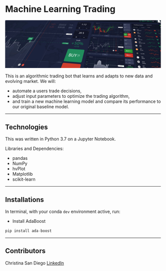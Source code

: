 # Machine Learning Trading

![trading](images/trading.jpg)

This is an algorithmic trading bot that learns and adapts to new data and evolving market.  We will:
* automate a users trade decisions,
* adjust input parameters to optimize the trading algorithm,
* and train a new machine learning model and compare its performance to our original baseline model.

---
## Technologies

This was written in Python 3.7 on a Jupyter Notebook.

Libraries and Dependencies:
* pandas
* NumPy
* hvPlot
* Matplotlib
* scikit-learn

---
## Installations

In terminal, with your conda `dev` environment active, run:

* Install AdaBoost

```python
pip install ada-boost
```

---
## Contributors
Christina San Diego [LinkedIn](https://www.linkedin.com/in/christinabuted)